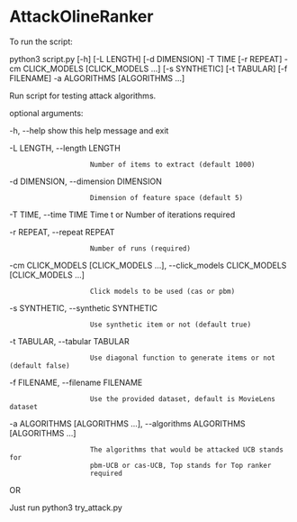 # AttackOlineRanker
To run the script:

python3 script.py [-h] [-L LENGTH] [-d DIMENSION] -T TIME [-r REPEAT] -cm
                 CLICK_MODELS [CLICK_MODELS ...] [-s SYNTHETIC] [-t TABULAR]
                 [-f FILENAME] -a ALGORITHMS [ALGORITHMS ...]

Run script for testing attack algorithms.

optional arguments:

  -h, --help            show this help message and exit

  -L LENGTH, --length LENGTH

                        Number of items to extract (default 1000)

  -d DIMENSION, --dimension DIMENSION

                        Dimension of feature space (default 5)

  -T TIME, --time TIME  Time t or Number of iterations required

  -r REPEAT, --repeat REPEAT

                        Number of runs (required)

  -cm CLICK_MODELS [CLICK_MODELS ...], --click_models CLICK_MODELS [CLICK_MODELS ...]

                        Click models to be used (cas or pbm)

  -s SYNTHETIC, --synthetic SYNTHETIC

                        Use synthetic item or not (default true)

  -t TABULAR, --tabular TABULAR

                        Use diagonal function to generate items or not (default false)

  -f FILENAME, --filename FILENAME

                        Use the provided dataset, default is MovieLens dataset

  -a ALGORITHMS [ALGORITHMS ...], --algorithms ALGORITHMS [ALGORITHMS ...]

                        The algorithms that would be attacked UCB stands for
                        pbm-UCB or cas-UCB, Top stands for Top ranker
                        required

OR

Just run python3 try_attack.py